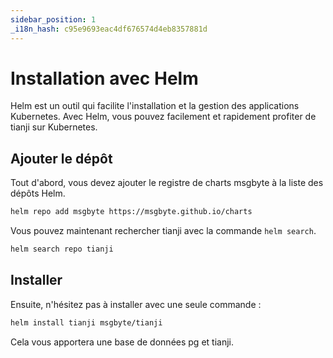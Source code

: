 ```yaml
---
sidebar_position: 1
_i18n_hash: c95e9693eac4df676574d4eb8357881d
---
```

# Installation avec Helm

Helm est un outil qui facilite l'installation et la gestion des applications Kubernetes. Avec Helm, vous pouvez facilement et rapidement profiter de tianji sur Kubernetes.

## Ajouter le dépôt

Tout d'abord, vous devez ajouter le registre de charts msgbyte à la liste des dépôts Helm.

```bash
helm repo add msgbyte https://msgbyte.github.io/charts
```

Vous pouvez maintenant rechercher tianji avec la commande `helm search`.

```bash
helm search repo tianji
```

## Installer

Ensuite, n'hésitez pas à installer avec une seule commande :

```bash
helm install tianji msgbyte/tianji
```

Cela vous apportera une base de données pg et tianji.
